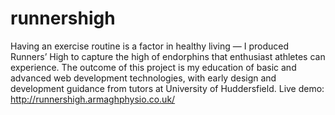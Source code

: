 # runnershigh
Having an exercise routine is a factor in healthy living — I produced Runners’ High to capture the high of endorphins that enthusiast athletes can experience. The outcome of this project is my education of basic and advanced web development technologies, with early design and development guidance from tutors at University of Huddersfield.
Live demo: http://runnershigh.armaghphysio.co.uk/
